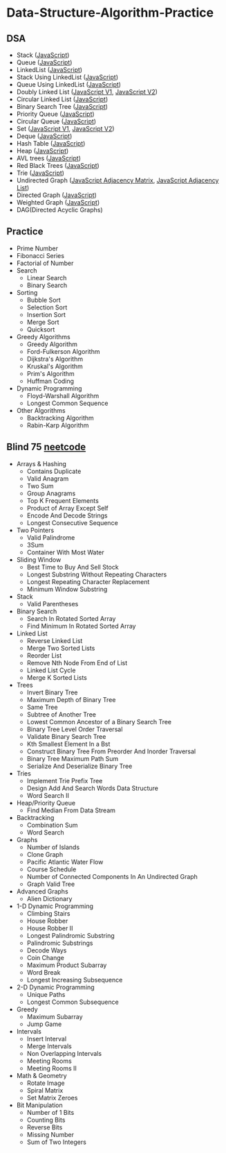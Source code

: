 # Data-Structure-Algorithm-Practice
## DSA
- Stack ([JavaScript](DSA/stack.js))
- Queue ([JavaScript](DSA/queue.js))
- LinkedList ([JavaScript](DSA/linked-list.js))
- Stack Using LinkedList ([JavaScript](DSA/stack-using-linked-list.js))
- Queue Using LinkedList ([JavaScript](DSA/queue-using-linked-list.js))
- Doubly Linked List ([JavaScript V1](DSA/doubly-linked-list-v1.js), [JavaScript V2](DSA/doubly-linked-list-v2.js))
- Circular Linked List ([JavaScript](DSA//circular-linked-list.js))
- Binary Search Tree ([JavaScript](DSA/binary-search-tree.js))
- Priority Queue ([JavaScript](DSA/priority-queue.js))
- Circular Queue ([JavaScript](DSA/circular-queue.js))
- Set ([JavaScript V1](DSA/set-v1.js), [JavaScript V2](DSA/set-v2.js))
- Deque ([JavaScript](DSA/deque.js))
- Hash Table ([JavaScript](DSA/hash-table.js))
- Heap ([JavaScript](DSA/heap.js))
- AVL trees ([JavaScript](DSA/avl-tree.js))
- Red Black Trees ([JavaScript](DSA/red-black-tree.js))
- Trie ([JavaScript](DSA/trie.js))
- Undirected Graph ([JavaScript Adjacency Matrix](DSA/undirected-graph-matrix.js), [JavaScript Adjacency List](DSA/undirected-graph-list.js))
- Directed Graph ([JavaScript](DSA/directed-graph.js))
- Weighted Graph ([JavaScript](DSA/weighted-graph.js))
- DAG(Directed Acyclic Graphs)

## Practice
- Prime Number
- Fibonacci Series
- Factorial of Number
- Search
    - Linear Search
    - Binary Search
- Sorting
    - Bubble Sort
    - Selection Sort
    - Insertion Sort
    - Merge Sort
    - Quicksort
- Greedy Algorithms
    - Greedy Algorithm
    - Ford-Fulkerson Algorithm
    - Dijkstra's Algorithm
    - Kruskal's Algorithm
    - Prim's Algorithm
    - Huffman Coding
- Dynamic Programming
    - Floyd-Warshall Algorithm
    - Longest Common Sequence
- Other Algorithms
    - Backtracking Algorithm
    - Rabin-Karp Algorithm

## Blind 75 [neetcode](https://neetcode.io/practice)
- Arrays & Hashing
    - Contains Duplicate
    - Valid Anagram
    - Two Sum
    - Group Anagrams
    - Top K Frequent Elements
    - Product of Array Except Self
    - Encode And Decode Strings
    - Longest Consecutive Sequence
- Two Pointers
    - Valid Palindrome
    - 3Sum
    - Container With Most Water
- Sliding Window
    - Best Time to Buy And Sell Stock
    - Longest Substring Without Repeating Characters
    - Longest Repeating Character Replacement
    - Minimum Window Substring
- Stack
    - Valid Parentheses
- Binary Search
    - Search In Rotated Sorted Array
    - Find Minimum In Rotated Sorted Array
- Linked List
    - Reverse Linked List
    - Merge Two Sorted Lists
    - Reorder List
    - Remove Nth Node From End of List
    - Linked List Cycle
    - Merge K Sorted Lists
- Trees
    - Invert Binary Tree
    - Maximum Depth of Binary Tree
    - Same Tree
    - Subtree of Another Tree
    - Lowest Common Ancestor of a Binary Search Tree
    - Binary Tree Level Order Traversal
    - Validate Binary Search Tree
    - Kth Smallest Element In a Bst
    - Construct Binary Tree From Preorder And Inorder Traversal
    - Binary Tree Maximum Path Sum
    - Serialize And Deserialize Binary Tree
- Tries
    - Implement Trie Prefix Tree
    - Design Add And Search Words Data Structure
    - Word Search II
- Heap/Priority Queue
    - Find Median From Data Stream
- Backtracking
    - Combination Sum
    - Word Search
- Graphs
    - Number of Islands
    - Clone Graph
    - Pacific Atlantic Water Flow
    - Course Schedule
    - Number of Connected Components In An Undirected Graph
    - Graph Valid Tree
- Advanced Graphs
    - Alien Dictionary
- 1-D Dynamic Programming
    - Climbing Stairs
    - House Robber
    - House Robber II
    - Longest Palindromic Substring
    - Palindromic Substrings
    - Decode Ways
    - Coin Change
    - Maximum Product Subarray
    - Word Break
    - Longest Increasing Subsequence
- 2-D Dynamic Programming
    - Unique Paths
    - Longest Common Subsequence
- Greedy
    - Maximum Subarray
    - Jump Game
- Intervals
    - Insert Interval
    - Merge Intervals
    - Non Overlapping Intervals
    - Meeting Rooms
    - Meeting Rooms II
- Math & Geometry
    - Rotate Image
    - Spiral Matrix
    - Set Matrix Zeroes
- Bit Manipulation
    - Number of 1 Bits
    - Counting Bits
    - Reverse Bits
    - Missing Number
    - Sum of Two Integers